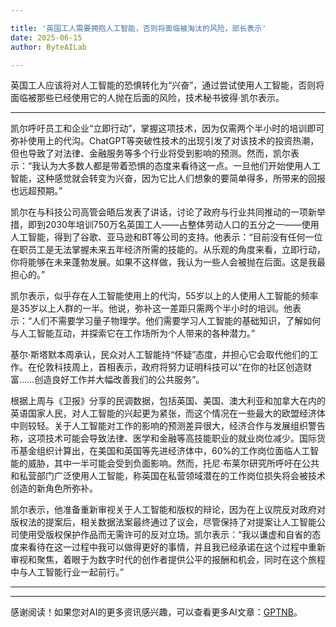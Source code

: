 ```yaml
---

title: '英国工人需要拥抱人工智能，否则将面临被淘汰的风险，部长表示'
date: 2025-06-15
author: ByteAILab

---
```


英国工人应该将对人工智能的恐惧转化为“兴奋”，通过尝试使用人工智能，否则将面临被那些已经使用它的人抛在后面的风险，技术秘书彼得·凯尔表示。

---
凯尔呼吁员工和企业“立即行动”，掌握这项技术，因为仅需两个半小时的培训即可弥补使用上的代沟。ChatGPT等突破性技术的出现引发了对该技术的投资热潮，但也导致了对法律、金融服务等多个行业将受到影响的预测。然而，凯尔表示：“我认为大多数人都是带着恐惧的态度来看待这一点。一旦他们开始使用人工智能，这种感觉就会转变为兴奋，因为它比人们想象的要简单得多，所带来的回报也远超预期。” 

凯尔在与科技公司高管会晤后发表了讲话，讨论了政府与行业共同推动的一项新举措，即到2030年培训750万名英国工人——占整体劳动人口的五分之一——使用人工智能，得到了谷歌、亚马逊和BT等公司的支持。他表示：“目前没有任何一位在职员工是无法掌握未来五年经济所需的技能的。从乐观的角度来看，立即行动，你将能够在未来蓬勃发展。如果不这样做，我认为一些人会被抛在后面。这是我最担心的。” 

凯尔表示，似乎存在人工智能使用上的代沟，55岁以上的人使用人工智能的频率是35岁以上人群的一半。他说，弥补这一差距只需两个半小时的培训。他表示：“人们不需要学习量子物理学。他们需要学习人工智能的基础知识，了解如何与人工智能互动，并探索它在工作场所为个人带来的各种潜力。” 

基尔·斯塔默本周承认，民众对人工智能持“怀疑”态度，并担心它会取代他们的工作。在伦敦科技周上，首相表示，政府将努力证明科技可以“在你的社区创造财富……创造良好工作并大幅改善我们的公共服务”。 

根据上周与《卫报》分享的民调数据，包括英国、美国、澳大利亚和加拿大在内的英语国家人民，对人工智能的兴起更为紧张，而这个情况在一些最大的欧盟经济体中则较轻。关于人工智能对工作的影响的预测差异很大，经济合作与发展组织警告称，这项技术可能会导致法律、医学和金融等高技能职业的就业岗位减少。国际货币基金组织计算出，在美国和英国等先进经济体中，60%的工作岗位面临人工智能的威胁，其中一半可能会受到负面影响。然而，托尼·布莱尔研究所呼吁在公共和私营部门广泛使用人工智能，称英国在私营领域潜在的工作岗位损失将会被技术创造的新角色所弥补。 

凯尔表示，他准备重新审视关于人工智能和版权的辩论，因为在上议院反对政府对版权法的提案后，相关数据法案最终通过了议会，尽管保持了对提案让人工智能公司使用受版权保护作品而无需许可的反对立场。凯尔表示：“我以谦虚和自省的态度来看待在这一过程中我可以做得更好的事情，并且我已经承诺在这个过程中重新审视和聚焦，着眼于为数字时代的创作者提供公平的报酬和机会，同时在这个旅程中与人工智能行业一起前行。”

---
---
感谢阅读！如果您对AI的更多资讯感兴趣，可以查看更多AI文章：[GPTNB](https://gptnb.com)。